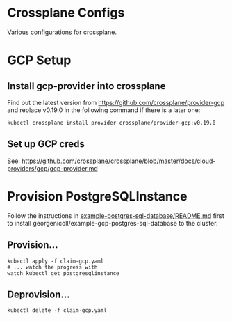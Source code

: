 # Crossplane Configs

Various configurations for crossplane.

# GCP Setup

## Install gcp-provider into crossplane

Find out the latest version from https://github.com/crossplane/provider-gcp and replace v0.19.0 in the following command if there is a later one:

```
kubectl crossplane install provider crossplane/provider-gcp:v0.19.0
```

## Set up GCP creds

See: https://github.com/crossplane/crossplane/blob/master/docs/cloud-providers/gcp/gcp-provider.md

# Provision PostgreSQLInstance

Follow the instructions in [example-postgres-sql-database/README.md](example-postgres-sql-database/README.md) first to install georgenicoll/example-gcp-postgres-sql-database to the cluster.

## Provision...

```
kubectl apply -f claim-gcp.yaml
# ... watch the progress with
watch kubectl get postgresqlinstance
```
## Deprovision...

```
kubectl delete -f claim-gcp.yaml
```
